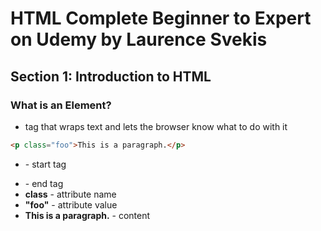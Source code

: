 # HTML Complete Beginner to Expert on Udemy by Laurence Svekis
## Section 1: Introduction to HTML
### What is an Element?
* tag that wraps text and lets the browser know what to do with it
```HTML
<p class="foo">This is a paragraph.</p>
```
* <p> - start tag
* </p> - end tag
* **class** - attribute name
* **"foo"** - attribute value
* **This is a paragraph.** - content
































